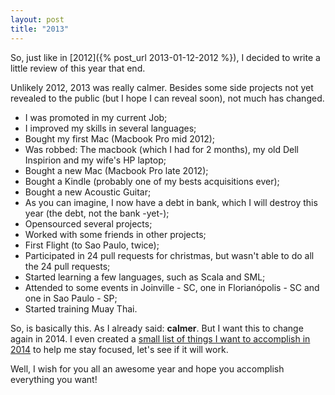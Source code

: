 ```yaml
---
layout: post
title: "2013"
---
```


So, just like in [2012]({% post_url 2013-01-12-2012 %}), I decided to write a
little review of this year that end.

Unlikely 2012, 2013 was really calmer. Besides some side projects not yet
revealed to the public (but I hope I can reveal soon), not much has changed.

- I was promoted in my current Job;
- I improved my skills in several languages;
- Bought my first Mac (Macbook Pro mid 2012);
- Was robbed: The macbook (which I had for 2 months), my old Dell Inspirion and
my wife's HP laptop;
- Bought a new Mac (Macbook Pro late 2012);
- Bought a Kindle (probably one of my bests acquisitions ever);
- Bought a new Acoustic Guitar;
- As you can imagine, I now have a debt in bank, which I will destroy this year
(the debt, not the bank -yet-);
- Opensourced several projects;
- Worked with some friends in other projects;
- First Flight (to Sao Paulo, twice);
- Participated in 24 pull requests for christmas, but wasn't able to do all
the 24 pull requests;
- Started learning a few languages, such as Scala and SML;
- Attended to some events in Joinville - SC, one in Florianópolis - SC and
one in Sao Paulo - SP;
- Started training Muay Thai.

So, is basically this. As I already said: **calmer**. But I want this to change
again in 2014. I even created a
[small list of things I want to accomplish in 2014](https://github.com/caarlos0/goals-2014)
to help me stay focused, let's see if it will work.

Well, I wish for you all an awesome year and hope you accomplish everything you
want!
